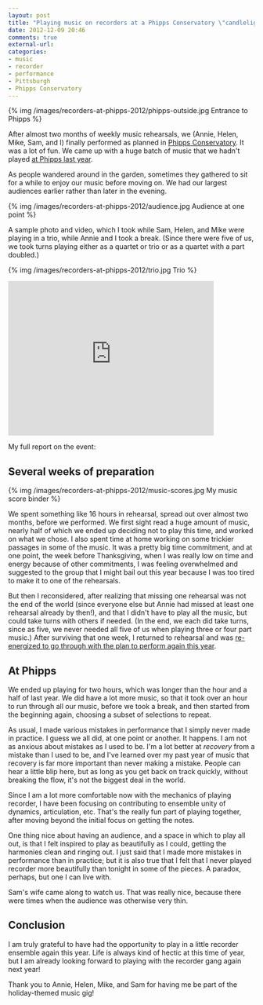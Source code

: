 ```yaml
---
layout: post
title: "Playing music on recorders at a Phipps Conservatory \"candlelight evening\""
date: 2012-12-09 20:46
comments: true
external-url: 
categories: 
- music
- recorder
- performance
- Pittsburgh
- Phipps Conservatory
---
```

{% img /images/recorders-at-phipps-2012/phipps-outside.jpg Entrance to Phipps %}

After almost two months of weekly music rehearsals, we (Annie, Helen, Mike, Sam, and I) finally performed as planned in [Phipps Conservatory](http://www.facebook.com/events/136074939878556/). It was a lot of fun. We came up with a huge batch of music that we hadn't played [at Phipps last year](/blog/2011/12/05/busy-evening-performing-at-phipps-followed-by-rehearsal-for-another-gig/).

As people wandered around in the garden, sometimes they gathered to sit for a while to enjoy our music before moving on. We had our largest audiences earlier rather than later in the evening.

{% img /images/recorders-at-phipps-2012/audience.jpg Audience at one point %}

A sample photo and video, which I took while Sam, Helen, and Mike were playing in a trio, while Annie and I took a break. (Since there were five of us, we took turns playing either as a quartet or trio or as a quartet with a part doubled.)

{% img /images/recorders-at-phipps-2012/trio.jpg Trio %}

<iframe width="420" height="315" src="http://www.youtube.com/embed/1ExrZyU5cAU" frameborder="0" allowfullscreen></iframe>

My full report on the event:

<!--more-->

## Several weeks of preparation

{% img /images/recorders-at-phipps-2012/music-scores.jpg My music score binder %}

We spent something like 16 hours in rehearsal, spread out over almost two months, before we performed. We first sight read a huge amount of music, nearly half of which we ended up deciding not to play this time, and worked on what we chose. I also spent time at home working on some trickier passages in some of the music. It was a pretty big time commitment, and at one point, the week before Thanksgiving, when I was really low on time and energy because of other commitments, I was feeling overwhelmed and suggested to the group that I might bail out this year because I was too tired to make it to one of the rehearsals.

But then I reconsidered, after realizing that missing one rehearsal was not the end of the world (since everyone else but Annie had missed at least one rehearsal already by then!), and that I didn't have to play all the music, but could take turns with others if needed. (In the end, we each did take turns, since as five, we never needed all five of us when playing three or four part music.) After surviving that one week, I returned to rehearsal and was [re-energized to go through with the plan to perform again this year](/blog/2012/11/19/preparing-for-december-9-recorder-performance-in-phipps-conservatory/).

## At Phipps

We ended up playing for two hours, which was longer than the hour and a half of last year. We did have a lot more music, so that it took over an hour to run through all our music, before we took a break, and then started from the beginning again, choosing a subset of selections to repeat.

As usual, I made various mistakes in performance that I simply never made in practice. I guess we all did, at one point or another. It happens. I am not as anxious about mistakes as I used to be. I'm a lot better at *recovery* from a mistake than I used to be, and I've learned over my past year of music that recovery is far more important than never making a mistake. People can hear a little blip here, but as long as you get back on track quickly, without breaking the flow, it's not the biggest deal in the world.

Since I am a lot more comfortable now with the mechanics of playing recorder, I have been focusing on contributing to ensemble unity of dynamics, articulation, etc. That's the really fun part of playing together, after moving beyond the initial focus on getting the notes.

One thing nice about having an audience, and a space in which to play all out, is that I felt inspired to play as beautifully as I could, getting the harmonies clean and ringing out. I just said that I made more mistakes in performance than in practice; but it is also true that I felt that I never played recorder more beautifully than tonight in some of the pieces. A paradox, perhaps, but one I can live with.

Sam's wife came along to watch us. That was really nice, because there were times when the audience was otherwise very thin.

## Conclusion

I am truly grateful to have had the opportunity to play in a little recorder ensemble again this year. Life is always kind of hectic at this time of year, but I am already looking forward to playing with the recorder gang again next year!

Thank you to Annie, Helen, Mike, and Sam for having me be part of the holiday-themed music gig!
